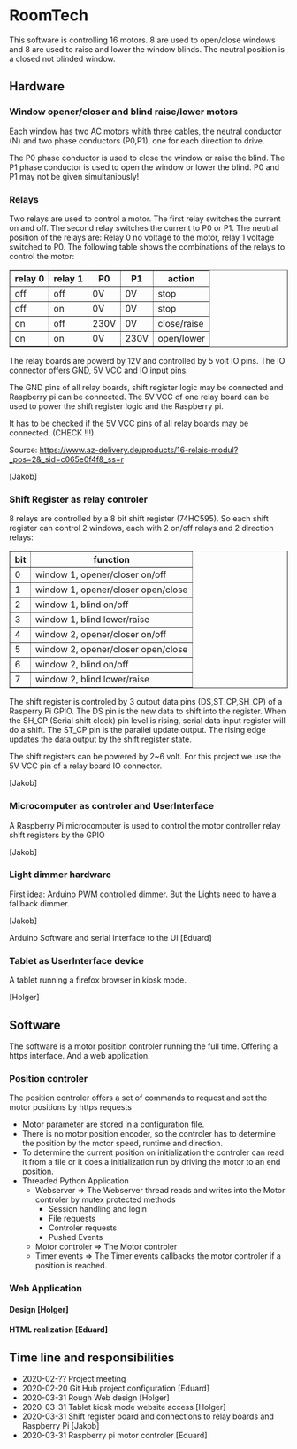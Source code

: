 [//]: # (file: "~/Privat/R3P/room_tech/README.md")
# RoomTech
This software is controlling 16 motors. 8 are used to open/close windows and 8 are used to raise and lower the window blinds. The neutral position is a closed not blinded window.


## Hardware

### Window opener/closer and blind raise/lower motors
Each window has two AC motors whith three cables, the neutral conductor (N) and two phase conductors (P0,P1), one for each direction to drive. 

The P0 phase conductor is used to close the window or raise the blind. The P1 phase conductor is used to open the window or lower the blind. P0 and P1 may not be given simultaniously!

### Relays
Two relays are used to control a motor. The first relay switches the current on and off. The second relay switches the current to P0 or P1. The neutral position of the relays are: Relay 0 no voltage to the motor, relay 1 voltage switched to P0. The following table shows the combinations of the relays to control the motor:

<table border="1">
  <tr><th>relay 0</th><th>relay 1</th><th> P0 </th><th> P1 </th><th>action</th></tr>
  <tr><td> off   </td><td> off   </td><td> 0V </td><td> 0V </td><td>stop</td></tr>
  <tr><td> off   </td><td>  on   </td><td> 0V </td><td> 0V </td><td>stop</td></tr>
  <tr><td>  on   </td><td> off   </td><td>230V</td><td> 0V </td><td>close/raise</td></tr>
  <tr><td>  on   </td><td>  on   </td><td>0V  </td><td>230V</td><td>open/lower</td></tr>
</table>

The relay boards are powerd by 12V and controlled by 5 volt IO pins. The IO connector offers GND, 5V VCC and IO input pins.

The GND pins of all relay boards, shift register logic may be connected and Raspberry pi can be connected.
The 5V VCC of one relay board can be used to power the shift register logic and the Raspberry pi.

It has to be checked if the 5V VCC pins of all relay boards may be connected. (CHECK !!!)

Source: https://www.az-delivery.de/products/16-relais-modul?_pos=2&_sid=c065e0f4f&_ss=r

[Jakob]

### Shift Register as relay controler 
8 relays are controlled by a 8 bit shift register (74HC595). So each shift register can control 2 windows, each with 2 on/off relays and 2 direction relays:

<table border="1">
  <tr><th>bit</th><th>function</th></tr>
  <tr><td>0  </td><td>window 1, opener/closer on/off</td></tr>
  <tr><td>1  </td><td>window 1, opener/closer open/close</td></tr>
  <tr><td>2  </td><td>window 1, blind on/off</td></tr>
  <tr><td>3  </td><td>window 1, blind lower/raise</td></tr>
  <tr><td>4  </td><td>window 2, opener/closer on/off</td></tr>
  <tr><td>5  </td><td>window 2, opener/closer open/close</td></tr>
  <tr><td>6  </td><td>window 2, blind on/off</td></tr>
  <tr><td>7  </td><td>window 2, blind lower/raise</td></tr>
</table>

The shift register is controled by 3 output data pins (DS,ST_CP,SH_CP) of a Rasperry Pi GPIO. The DS pin is the new data to shift into the register.
When the SH_CP (Serial shift clock) pin level is rising, serial data input register will do a shift.
The ST_CP pin is the parallel update output. The rising edge updates the data output by the shift register state.

The shift registers can be powered by 2~6 volt. For this project we use the 5V VCC pin of a relay board IO connector.

[Jakob]


### Microcomputer as controler and UserInterface

A Raspberry Pi microcomputer is used to control the motor controller relay shift registers by the GPIO 

[Jakob]


### Light dimmer hardware

First idea: Arduino PWM controlled [dimmer](https://www.instructables.com/id/AC-PWM-Dimmer-for-Arduino/). 
But the Lights need to have a fallback dimmer.

[Jakob]

Arduino Software and serial interface to the UI [Eduard]


### Tablet as UserInterface device

A tablet running a firefox browser in kiosk mode.

[Holger]



## Software

The software is a motor position controler running the full time. Offering a https interface. And a web application. 


### Position controler

The position controler offers a set of commands to request and set the motor positions by https requests

- Motor parameter are stored in a configuration file.
- There is no motor position encoder, so the controler has to determine the position by the motor speed, runtime and direction.
- To determine the current position on initialization the controler can read it from a file or it does a initialization run by driving the motor to an end position.
- Threaded Python Application
  - Webserver => The Webserver thread reads and writes into the Motor controler by mutex protected methods
	- Session handling and login
    - File requests
	- Controler requests
	- Pushed Events
  - Motor controler => The Motor controler
  - Timer events => The Timer events callbacks the motor controler if a position is reached.
  

### Web Application

#### Design [Holger]


#### HTML realization [Eduard]



## Time line and responsibilities

- 2020-02-?? Project meeting
- 2020-02-20 Git Hub project configuration [Eduard]
- 2020-03-31 Rough Web design [Holger]
- 2020-03-31 Tablet kiosk mode website access [Holger]
- 2020-03-31 Shift register board and connections to relay boards and Raspberry Pi [Jakob]
- 2020-03-31 Raspberry pi motor controler [Eduard]


